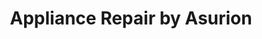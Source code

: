 ---
title: "Appliance Repair by Asurion"
url: /houston/appliance-repair-by-asurion-park-ten-place/
shop: appliance
---